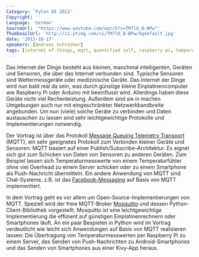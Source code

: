 ```yaml
---
Category: 'PyCon DE 2013'
Copyright: ''
Language: 'German'
SourceUrl: '"https://www.youtube.com/watch?v=TM7lO_B-BPw"'
ThumbnailUrl: 'http://i1.ytimg.com/vi/TM7lO_B-BPw/hqdefault.jpg'
date: '2013-10-17'
speakers: [Andreas Schreiber]
tags: [internet of things, mqtt, quantified self, raspberry pi, temperaturmessung]
---
```

Das Internet der Dinge besteht aus kleinen, manchmal intelligenten, Geräten und Sensoren, die über das Internet verbunden sind. Typische Sensoren sind Wettermessgeräte oder medizinische Geräte. Das Internet der Dinge wird nun bald real da sein, was durch günstige kleine Einplatinencomputer wie Raspberry Pi oder Arduino mit beeinflusst wird. Allerdings haben diese Geräte nicht viel Rechenleistung. Außerdem sind sie in machen Umgebungen auch nur mit eingeschränkter Netzwerkbandbreite angebunden. Um nun (viele) solche Geräte zu verbinden und Daten austauschen zu lassen sind sehr leichtgewichtige Protokolle und Implementierungen notwendig.

Der Vortrag ist über das Protokoll [Message Queuing Telemetry Transport](http://mqtt.org/) (MQTT), ein sehr geeignetes Protokoll zum Verbinden kleiner Geräte und Sensoren. MQTT basiert auf einer Publish/Subscribe-Architektur. Es eignet sich gut zum Schicken von Daten von Sensoren zu anderen Geräten. Zum Beispiel lassen sich Temperaturmesswerte von einem Temperaturfühler ohne viel Overhead zu einem Server schicken oder zu einem Smartphone als Push-Nachricht übermitteln. Ein andere Anwendung von MQTT sind Chat-Systeme, z.B. ist das [Facebook-Messaging](https://www.facebook.com/messages/) auf Basis von MQTT implementiert.

In dem Vortrag geht es vor allem um Open-Source-Implementierungen von MQTT. Speziell wird der freie MQTT-Broker [Mosquitto](http://mosquitto.org/) und dessen Python-Client-Bibliothek vorgestellt. Mosquitto ist eine leichtgewichtige Implementierung die effizient auf günstigen Einplatinenrechnern oder Smartphones läuft. An ein paar Bespielen in Python wird im Vortrag verdeutlicht wie leicht sich Anwendungen auf Basis von MQTT realisieren lassen: Die Übertragung von Temperaturmesswerten per Raspberry Pi zu einem Server, das Senden von Push-Nachrichten zu Android-Smartphones und das Senden von Smartphones aus einer Kivy-App heraus.